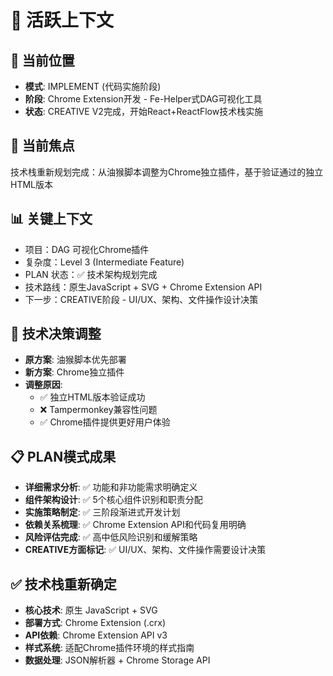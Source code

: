 # 🔄 活跃上下文

## 📍 当前位置
- **模式**: IMPLEMENT (代码实施阶段)
- **阶段**: Chrome Extension开发 - Fe-Helper式DAG可视化工具
- **状态**: CREATIVE V2完成，开始React+ReactFlow技术栈实施

## 🎯 当前焦点
技术栈重新规划完成：从油猴脚本调整为Chrome独立插件，基于验证通过的独立HTML版本

## 📊 关键上下文
- 项目：DAG 可视化Chrome插件
- 复杂度：Level 3 (Intermediate Feature)
- PLAN 状态：✅ 技术架构规划完成
- 技术路线：原生JavaScript + SVG + Chrome Extension API
- 下一步：CREATIVE阶段 - UI/UX、架构、文件操作设计决策

## 🔄 技术决策调整
- **原方案**: 油猴脚本优先部署
- **新方案**: Chrome独立插件
- **调整原因**: 
  - ✅ 独立HTML版本验证成功
  - ❌ Tampermonkey兼容性问题
  - ✅ Chrome插件提供更好用户体验

## 📋 PLAN模式成果
- **详细需求分析**: ✅ 功能和非功能需求明确定义
- **组件架构设计**: ✅ 5个核心组件识别和职责分配
- **实施策略制定**: ✅ 三阶段渐进式开发计划
- **依赖关系梳理**: ✅ Chrome Extension API和代码复用明确
- **风险评估完成**: ✅ 高中低风险识别和缓解策略
- **CREATIVE方面标记**: ✅ UI/UX、架构、文件操作需要设计决策

## ✅ 技术栈重新确定
- **核心技术**: 原生 JavaScript + SVG
- **部署方式**: Chrome Extension (.crx)
- **API依赖**: Chrome Extension API v3
- **样式系统**: 适配Chrome插件环境的样式指南
- **数据处理**: JSON解析器 + Chrome Storage API 